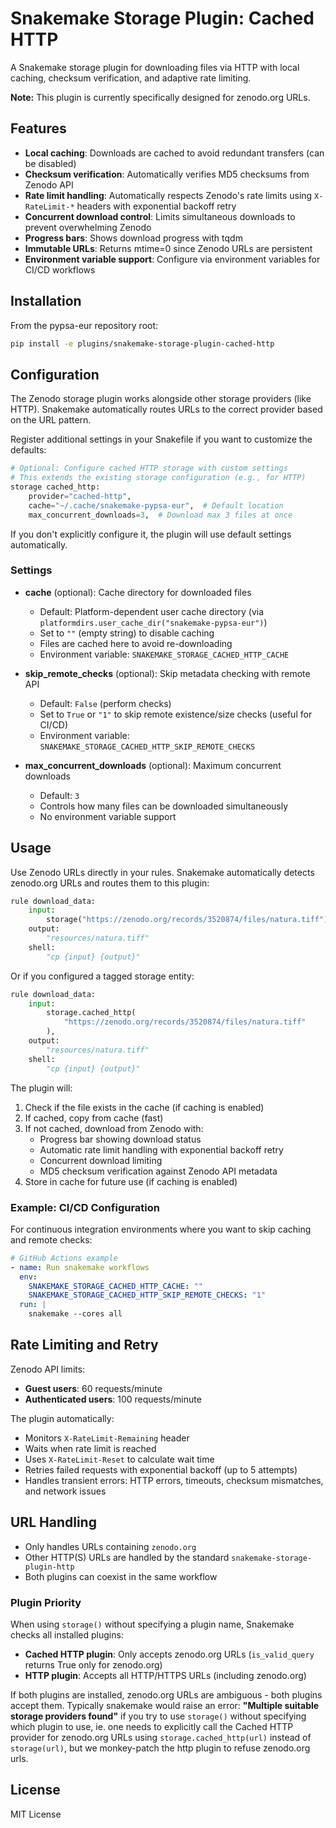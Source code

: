<!--
SPDX-FileCopyrightText: Contributors to PyPSA-Eur <https://github.com/pypsa/pypsa-eur>
SPDX-License-Identifier: CC-BY-4.0
-->

# Snakemake Storage Plugin: Cached HTTP

A Snakemake storage plugin for downloading files via HTTP with local caching, checksum verification, and adaptive rate limiting.

**Note:** This plugin is currently specifically designed for zenodo.org URLs.

## Features

- **Local caching**: Downloads are cached to avoid redundant transfers (can be disabled)
- **Checksum verification**: Automatically verifies MD5 checksums from Zenodo API
- **Rate limit handling**: Automatically respects Zenodo's rate limits using `X-RateLimit-*` headers with exponential backoff retry
- **Concurrent download control**: Limits simultaneous downloads to prevent overwhelming Zenodo
- **Progress bars**: Shows download progress with tqdm
- **Immutable URLs**: Returns mtime=0 since Zenodo URLs are persistent
- **Environment variable support**: Configure via environment variables for CI/CD workflows

## Installation

From the pypsa-eur repository root:

```bash
pip install -e plugins/snakemake-storage-plugin-cached-http
```

## Configuration

The Zenodo storage plugin works alongside other storage providers (like HTTP). Snakemake automatically routes URLs to the correct provider based on the URL pattern.

Register additional settings in your Snakefile if you want to customize the defaults:

```python
# Optional: Configure cached HTTP storage with custom settings
# This extends the existing storage configuration (e.g., for HTTP)
storage cached_http:
    provider="cached-http",
    cache="~/.cache/snakemake-pypsa-eur",  # Default location
    max_concurrent_downloads=3,  # Download max 3 files at once
```

If you don't explicitly configure it, the plugin will use default settings automatically.

### Settings

- **cache** (optional): Cache directory for downloaded files
  - Default: Platform-dependent user cache directory (via `platformdirs.user_cache_dir("snakemake-pypsa-eur")`)
  - Set to `""` (empty string) to disable caching
  - Files are cached here to avoid re-downloading
  - Environment variable: `SNAKEMAKE_STORAGE_CACHED_HTTP_CACHE`

- **skip_remote_checks** (optional): Skip metadata checking with remote API
  - Default: `False` (perform checks)
  - Set to `True` or `"1"` to skip remote existence/size checks (useful for CI/CD)
  - Environment variable: `SNAKEMAKE_STORAGE_CACHED_HTTP_SKIP_REMOTE_CHECKS`

- **max_concurrent_downloads** (optional): Maximum concurrent downloads
  - Default: `3`
  - Controls how many files can be downloaded simultaneously
  - No environment variable support

## Usage

Use Zenodo URLs directly in your rules. Snakemake automatically detects zenodo.org URLs and routes them to this plugin:

```python
rule download_data:
    input:
        storage("https://zenodo.org/records/3520874/files/natura.tiff"),
    output:
        "resources/natura.tiff"
    shell:
        "cp {input} {output}"
```

Or if you configured a tagged storage entity:

```python
rule download_data:
    input:
        storage.cached_http(
            "https://zenodo.org/records/3520874/files/natura.tiff"
        ),
    output:
        "resources/natura.tiff"
    shell:
        "cp {input} {output}"
```

The plugin will:
1. Check if the file exists in the cache (if caching is enabled)
2. If cached, copy from cache (fast)
3. If not cached, download from Zenodo with:
   - Progress bar showing download status
   - Automatic rate limit handling with exponential backoff retry
   - Concurrent download limiting
   - MD5 checksum verification against Zenodo API metadata
4. Store in cache for future use (if caching is enabled)

### Example: CI/CD Configuration

For continuous integration environments where you want to skip caching and remote checks:

```yaml
# GitHub Actions example
- name: Run snakemake workflows
  env:
    SNAKEMAKE_STORAGE_CACHED_HTTP_CACHE: ""
    SNAKEMAKE_STORAGE_CACHED_HTTP_SKIP_REMOTE_CHECKS: "1"
  run: |
    snakemake --cores all
```

## Rate Limiting and Retry

Zenodo API limits:
- **Guest users**: 60 requests/minute
- **Authenticated users**: 100 requests/minute

The plugin automatically:
- Monitors `X-RateLimit-Remaining` header
- Waits when rate limit is reached
- Uses `X-RateLimit-Reset` to calculate wait time
- Retries failed requests with exponential backoff (up to 5 attempts)
- Handles transient errors: HTTP errors, timeouts, checksum mismatches, and network issues

## URL Handling

- Only handles URLs containing `zenodo.org`
- Other HTTP(S) URLs are handled by the standard `snakemake-storage-plugin-http`
- Both plugins can coexist in the same workflow

### Plugin Priority

When using `storage()` without specifying a plugin name, Snakemake checks all installed plugins:
- **Cached HTTP plugin**: Only accepts zenodo.org URLs (`is_valid_query` returns True only for zenodo.org)
- **HTTP plugin**: Accepts all HTTP/HTTPS URLs (including zenodo.org)

If both plugins are installed, zenodo.org URLs are ambiguous - both plugins accept them.
Typically snakemake would raise an error: **"Multiple suitable storage providers found"** if you try to use `storage()` without specifying which plugin to use, ie. one needs to explicitly call the Cached HTTP provider for zenodo.org URLs using `storage.cached_http(url)` instead of `storage(url)`,
but we monkey-patch the http plugin to refuse zenodo.org urls.

## License

MIT License
